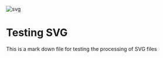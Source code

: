 <script src="https://code.jquery.com/jquery-3.2.1.min.js"></script>
<script src="/json.js"></script>
 
<div id="text"></div>

![svg](https://mfjamil.github.io/smyld-java/apps/pe/check.svg?label=Testing)

<div id="text"></div>

# Testing SVG

This is a mark down file for testing the processing of SVG files
<script>
document.getElementById("text").innerHTML = "Text added by JavaScript code";
</script>
